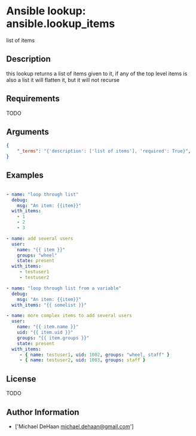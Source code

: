 # Ansible lookup: ansible.lookup_items


list of items

## Description

this lookup returns a list of items given to it, if any of the top level items is also a list it will flatten it, but it will not recurse

## Requirements

TODO

## Arguments

``` json
{
    "_terms": "{'description': ['list of items'], 'required': True}",
}
```

## Examples


``` yaml

- name: "loop through list"
  debug:
    msg: "An item: {{item}}"
  with_items:
    - 1
    - 2
    - 3

- name: add several users
  user:
    name: "{{ item }}"
    groups: "wheel"
    state: present
  with_items:
     - testuser1
     - testuser2

- name: "loop through list from a variable"
  debug:
    msg: "An item: {{item}}"
  with_items: "{{ somelist }}"

- name: more complex items to add several users
  user:
    name: "{{ item.name }}"
    uid: "{{ item.uid }}"
    groups: "{{ item.groups }}"
    state: present
  with_items:
     - { name: testuser1, uid: 1002, groups: "wheel, staff" }
     - { name: testuser2, uid: 1003, groups: staff }


```

## License

TODO

## Author Information
  - ['Michael DeHaan <michael.dehaan@gmail.com>']
